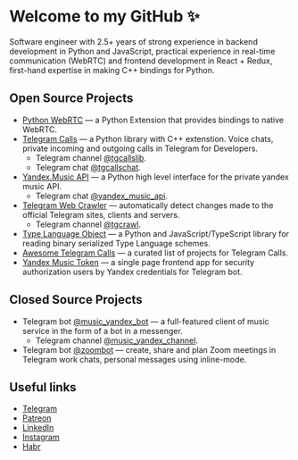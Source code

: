 # Welcome to my GitHub ✨

Software engineer with 2.5+ years of strong experience in backend development in Python and JavaScript, practical experience in real-time communication (WebRTC) and frontend development in React + Redux, first-hand expertise in making C++ bindings for Python.

## Open Source Projects

- [Python WebRTC](https://github.com/MarshalX/python-webrtc) — a Python Extension that provides bindings to native WebRTC. 
- [Telegram Calls](https://github.com/MarshalX/tgcalls) — a Python library with C++ extenstion. Voice chats, private incoming and outgoing calls in Telegram for Developers.
  - Telegram channel [@tgcallslib](https://t.me/tgcallslib).
  - Telegram chat [@tgcallschat](https://t.me/tgcallschat).
- [Yandex.Music API](https://github.com/MarshalX/yandex-music-api) — a Python high level interface for the private yandex music API.
  - Telegram chat [@yandex_music_api](https://t.me/yandex_music_api).
- [Telegram Web Crawler](https://github.com/MarshalX/telegram-crawler) — automatically detect changes made to the official Telegram sites, clients and servers. 
  - Telegram channel [@tgcrawl](https://t.me/tgcrawl).
- [Type Language Object](https://github.com/MarshalX/tlo) — a Python and JavaScript/TypeScript library for reading binary serialized Type Language schemes.
- [Awesome Telegram Calls](https://github.com/tgcalls/awesome-tgcalls) — a curated list of projects for Telegram Calls.
- [Yandex Music Token](https://github.com/MarshalX/yandex-music-token) — a single page frontend app for security authorization users by Yandex credentials for Telegram bot.

## Closed Source Projects

- Telegram bot [@music_yandex_bot](https://t.me/music_yandex_bot) — a full-featured client of music service in the form of a bot in a messenger.
  - Telegram channel [@music_yandex_channel](https://t.me/music_yandex_channel).
- Telegram bot [@zoombot](https://t.me/zoombot) — create, share and plan Zoom meetings in Telegram work chats, personal messages using inline-mode.

## Useful links

- [Telegram](https://t.me/MarshalX)
- [Patreon](https://www.patreon.com/MarshalX)
- [LinkedIn](https://www.linkedin.com/in/marshalx/)
- [Instagram](https://www.instagram.com/ilya.marshal/)
- [Habr](https://habr.com/ru/users/marshalx/)
